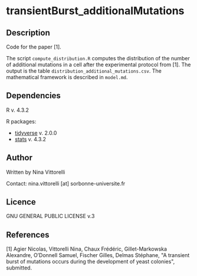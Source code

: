 # transientBurst_additionalMutations

## Description
Code for the paper [1].

The script `compute_distribution.R` computes the distribution of the number of additional mutations in a cell after the experimental protocol from [1]. The output is the table `distribution_additional_mutations.csv`. The mathematical framework is described in `model.md`.

## Dependencies
R v. 4.3.2

R packages: 
- [tidyverse](https://doi.org/10.21105/joss.01686) v. 2.0.0 
- [stats](https://www.R-project.org/) v. 4.3.2

## Author
Written by Nina Vittorelli

Contact: nina.vittorelli [at] sorbonne-universite.fr

## Licence 
GNU GENERAL PUBLIC LICENSE v.3

## References
[1] Agier Nicolas, Vittorelli Nina, Chaux Frédéric, Gillet-Markowska Alexandre, O’Donnell Samuel, Fischer Gilles, Delmas Stéphane, "A transient burst of mutations occurs during the development of yeast colonies", submitted.
